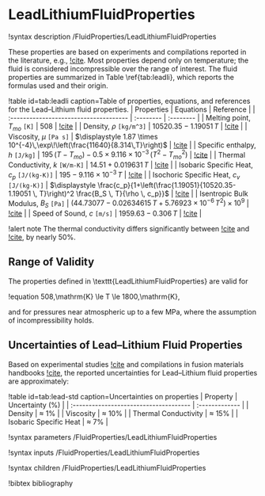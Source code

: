 # LeadLithiumFluidProperties

!syntax description /FluidProperties/LeadLithiumFluidProperties

These properties are based on experiments and compilations reported in the literature, e.g., [!cite](Schulz1991,Hubberstey1992,Giancarli1996,Zinkle1998). Most properties depend only on temperature; the fluid is considered incompressible over the range of interest. The fluid properties are summarized in Table \ref{tab:leadli}, which reports the formulas used and their origin.

!table id=tab:leadli caption=Table of properties, equations, and references for the Lead–Lithium fluid properties.
| Properties                             | Equations | Reference |
| :------------------------------------- | :-------- | :-------- |
| Melting point, $T_{mo}$ `[K]`            | $508$ | [!cite](Hubberstey1992) |
| Density, $\rho$ `[kg/m^3]`             | $\displaystyle 10520.35 - 1.19051\,T$ | [!cite](MasdeLesValls2008) |
| Viscosity, $\mu$ `[Pa s]`                | $\displaystyle 1.87 \times 10^{-4}\,\exp\!\left(\frac{11640}{8.314\,T}\right)$ | [!cite](Schulz1991) |
| Specific enthalpy, $h$ `[J/kg]`          | $\displaystyle 195\,(T-T_{mo}) - 0.5\times9.116\times10^{-3}\,(T^2-T_{mo}^2)$ | [!cite](Zinkle1998) |
| Thermal Conductivity, $k$ `[W/m-K]`      | $\displaystyle 14.51 + 0.019631\,T$ | [!cite](Mogahed1995) |
| Isobaric Specific Heat, $c_p$ `[J/(kg-K)]`  | $\displaystyle 195 - 9.116\times10^{-3}\,T$ | [!cite](Schulz1991) |
| Isochoric Specific Heat, $c_v$ `[J/(kg-K)]` | $\displaystyle \frac{c_p}{1+\left(\frac{1.19051}{10520.35-1.19051 \, T}\right)^2 \frac{B_S \, T}{\rho \, c_p}}$ | [!cite](Zinkle1998) |
| Isentropic Bulk Modulus, $B_S$ `[Pa]`     | $\displaystyle \left(44.73077 - 0.02634615 \, T + 5.76923 \times 10^{-6} \, T^2 \right) \times 10^9$ | [!cite](Hubberstey1992) |
| Speed of Sound, $c$ `[m/s]`               | $\displaystyle 1959.63 - 0.306\,T$ | [!cite](Schulz1991) |


!alert note
The thermal conductivity differs significantly between [!cite](Mogahed1995) and [!cite](MasdeLesValls2008), by nearly 50%.

## Range of Validity

The properties defined in \texttt{LeadLithiumFluidProperties} are valid for

!equation
508\,\mathrm{K} \le T \le 1800\,\mathrm{K},

and for pressures near atmospheric up to a few MPa, where the assumption of incompressibility holds.

## Uncertainties of Lead–Lithium Fluid Properties

Based on experimental studies [!cite](Schulz1991,Hubberstey1992) and compilations in fusion materials handbooks [!cite](Giancarli1996,Zinkle1998), the reported uncertainties for Lead–Lithium fluid properties are approximately:

!table id=tab:lead-std caption=Uncertainties on properties
| Property                               | Uncertainty (%) |
| :------------------------------------- | :------------- |
| Density                                | $\approx$  1% |
| Viscosity                              | $\approx$ 10% |
| Thermal Conductivity                   | $\approx$ 15% |
| Isobaric Specific Heat                 | $\approx$  7% |

!syntax parameters /FluidProperties/LeadLithiumFluidProperties

!syntax inputs /FluidProperties/LeadLithiumFluidProperties

!syntax children /FluidProperties/LeadLithiumFluidProperties

!bibtex bibliography
